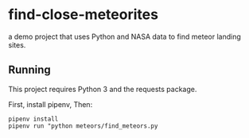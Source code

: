 # find-close-meteorites
a demo project that uses Python and NASA data to find meteor landing sites.

## Running

This project requires Python 3 and the requests package.

First, install pipenv, Then:
```
pipenv install
pipenv run "python meteors/find_meteors.py
```
